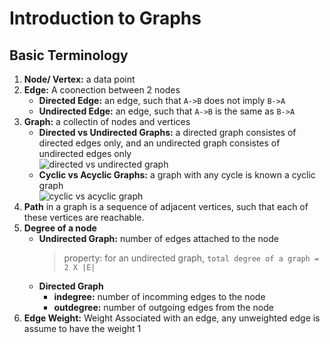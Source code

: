 # Introduction to Graphs

## Basic Terminology

1. **Node/ Vertex:** a data point
2. **Edge:** A coonection between 2 nodes
    - **Directed Edge:** an edge, such that `A->B` does not imply `B->A`
    - **Undirected Edge:** an edge, such that `A->B` is the same as `B->A`
3. **Graph:** a collectin of nodes and vertices
    - **Directed vs Undirected Graphs:** a directed graph consistes of directed edges only, and an undirected graph consistes of undirected edges only  
    ![directed vs undirected graph](https://i.pinimg.com/564x/22/ea/ab/22eaab669aa42734d274cc774a38acb7.jpg)
    - **Cyclic vs Acyclic Graphs:** a graph with any cycle is known a cyclic graph  
    ![cyclic vs acyclic graph](https://i.pinimg.com/564x/3d/70/83/3d70835e884385f7ca8455f3879aca3c.jpg)
4. **Path** in a graph is a sequence of adjacent vertices, such that each of these vertices are reachable.
5. **Degree of a node**
    - **Undirected Graph:** number of edges attached to the node  
        > property: for an undirected graph, `total degree of a graph = 2 X |E|`
    - **Directed Graph**
        - **indegree:** number of incomming edges to the node
        - **outdegree:** number of outgoing edges from the node
6. **Edge Weight:** Weight Associated with an edge, any unweighted edge is assume to have the weight 1

